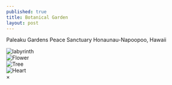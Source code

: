 ```yaml
---
published: true
title: Botanical Garden
layout: post
---
```

Paleaku Gardens Peace Sanctuary
Honaunau-Napoopoo, Hawaii

<div class="row">
  <div class="column">
    <img src="https://raw.githubusercontent.com/sarahmckee24/sarahmckee24.github.io/master/images/FullSizeRender.jpg" alt="labyrinth" onclick="openImg(this);">
  </div>
  <div class="column">
    <img src="https://raw.githubusercontent.com/sarahmckee24/sarahmckee24.github.io/master/images/IMG_0445.JPG" alt="Flower" onclick="openImg(this);">
  </div>
  <div class="column">
    <img src="https://raw.githubusercontent.com/sarahmckee24/sarahmckee24.github.io/master/images/IMG_0453.JPG" alt="Tree" onclick="openImg(this);">
  </div>
  <div class="column">
    <img src="https://raw.githubusercontent.com/sarahmckee24/sarahmckee24.github.io/master/images/IMG_4774.JPG" alt="Heart" onclick="openImg(this);">
  </div>
</div>

<!-- The expanding image container -->
<div class="container">
  <!-- Close the image -->
  <span onclick="this.parentElement.style.display='none'" class="closebtn">&times;</span>

  <!-- Expanded image -->
  <img id="expandedImg" style="width:100%">

  <!-- Image text -->
  <div id="imgtext"></div>
</div>
